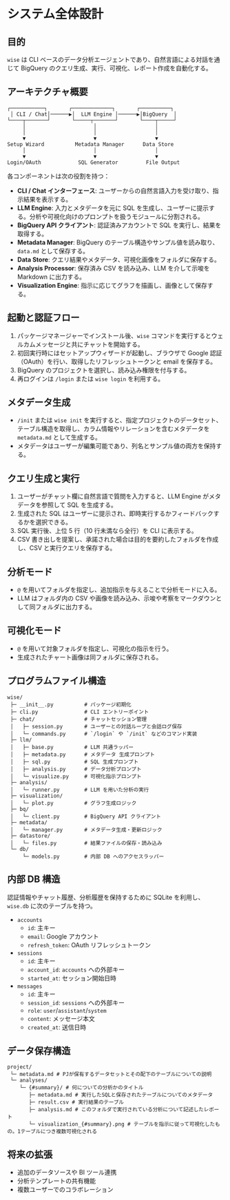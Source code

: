 # システム全体設計

## 目的

`wise` は CLI ベースのデータ分析エージェントであり、自然言語による対話を通じて BigQuery のクエリ生成、実行、可視化、レポート作成を自動化する。

## アーキテクチャ概要

```
┌───────────┐       ┌─────────────┐       ┌──────────┐
 │ CLI / Chat│──────▶│  LLM Engine │──────▶│BigQuery  │
└────┬───────┘       └─────┬───────┘       └────┬─────┘
     │                      │                   │
     │                      │                   │
     ▼                      ▼                   ▼
Setup Wizard          Metadata Manager      Data Store
     │                      │                   │
     ▼                      ▼                   ▼
Login/OAuth            SQL Generator         File Output
```

各コンポーネントは次の役割を持つ：

- **CLI / Chat インターフェース**: ユーザーからの自然言語入力を受け取り、指示結果を表示する。
- **LLM Engine**: 入力とメタデータを元に SQL を生成し、ユーザーに提示する。分析や可視化向けのプロンプトを扱うモジュールに分割される。
- **BigQuery API クライアント**: 認証済みアカウントで SQL を実行し、結果を取得する。
- **Metadata Manager**: BigQuery のテーブル構造やサンプル値を読み取り、`data.md` として保存する。
- **Data Store**: クエリ結果やメタデータ、可視化画像をフォルダに保存する。
- **Analysis Processor**: 保存済み CSV を読み込み、LLM を介して示唆を Markdown に出力する。
- **Visualization Engine**: 指示に応じてグラフを描画し、画像として保存する。

## 起動と認証フロー

1. パッケージマネージャーでインストール後、`wise` コマンドを実行するとウェルカムメッセージと共にチャットを開始する。
2. 初回実行時にはセットアップウィザードが起動し、ブラウザで Google 認証（OAuth）を行い、取得したリフレッシュトークンと email を保存する。
3. BigQuery のプロジェクトを選択し、読み込み権限を付与する。
4. 再ログインは `/login` または `wise login` を利用する。

## メタデータ生成

- `/init` または `wise init` を実行すると、指定プロジェクトのデータセット、テーブル構造を取得し、カラム情報やリレーションを含むメタデータを `metadata.md` として生成する。
- メタデータはユーザーが編集可能であり、列名とサンプル値の両方を保持する。

## クエリ生成と実行

1. ユーザーがチャット欄に自然言語で質問を入力すると、LLM Engine がメタデータを参照して SQL を生成する。
2. 生成された SQL はユーザーに提示され、即時実行するかフィードバックするかを選択できる。
3. SQL 実行後、上位 5 行（10 行未満なら全行）を CLI に表示する。
4. CSV 書き出しを提案し、承諾された場合は目的を要約したフォルダを作成し、CSV と実行クエリを保存する。

## 分析モード

- `@` を用いてフォルダを指定し、追加指示を与えることで分析モードに入る。
- LLM はフォルダ内の CSV や画像を読み込み、示唆や考察をマークダウンとして同フォルダに出力する。

## 可視化モード

- `@` を用いて対象フォルダを指定し、可視化の指示を行う。
- 生成されたチャート画像は同フォルダに保存される。

## プログラムファイル構造

```
wise/
 ├─ __init__.py          # パッケージ初期化
 ├─ cli.py               # CLI エントリーポイント
 ├─ chat/                # チャットセッション管理
 │   ├─ session.py       # ユーザーとの対話ループと会話ログ保存
 │   └─ commands.py      # `/login` や `/init` などのコマンド実装
 ├─ llm/
 │   ├─ base.py          # LLM 共通ラッパー
 │   ├─ metadata.py      # メタデータ 生成プロンプト
 │   ├─ sql.py           # SQL 生成プロンプト
 │   ├─ analysis.py      # データ分析プロンプト
 │   └─ visualize.py     # 可視化指示プロンプト
 ├─ analysis/
 │   └─ runner.py        # LLM を用いた分析の実行
 ├─ visualization/
 │   └─ plot.py          # グラフ生成ロジック
 ├─ bq/
 │   └─ client.py        # BigQuery API クライアント
 ├─ metadata/
 │   └─ manager.py       # メタデータ生成・更新ロジック
 ├─ datastore/
 │   └─ files.py         # 結果ファイルの保存・読み込み
 └─ db/
     └─ models.py        # 内部 DB へのアクセスラッパー
```

## 内部 DB 構造

認証情報やチャット履歴、分析履歴を保持するために SQLite を利用し、`wise.db` に次のテーブルを持つ。

- `accounts`
  - `id`: 主キー
  - `email`: Google アカウント
  - `refresh_token`: OAuth リフレッシュトークン
- `sessions`
  - `id`: 主キー
  - `account_id`: `accounts` への外部キー
  - `started_at`: セッション開始日時
- `messages`
  - `id`: 主キー
  - `session_id`: `sessions` への外部キー
  - `role`: `user`/`assistant`/`system`
  - `content`: メッセージ本文
  - `created_at`: 送信日時

## データ保存構造

```
project/
 └─ metadata.md # PJが保有するデータセットとその配下のテーブルについての説明
 └─ analyses/
    └─ {#summary}/ # 何についての分析かのタイトル
       ├─ metadata.md # 実行したSQLと保存されたテーブルについてのメタデータ
       ├─ result.csv # 実行結果のテーブル
       ├─ analysis.md # このフォルダで実行されている分析について記述したレポート
       └─ visualization_{#summary}.png # テーブルを指示に従って可視化したもの。1テーブルにつき複数可視化される
```

## 将来の拡張

- 追加のデータソースや BI ツール連携
- 分析テンプレートの共有機能
- 複数ユーザーでのコラボレーション
